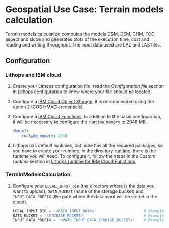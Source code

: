 # Geospatial Use Case: Terrain models calculation
Terrain models calculation computes the models DSM, DEM, CHM, FCC, aspect and slope and generates plots of the execution time, cost and reading and writing throughput. The input data used are LAZ and LAS files.

## Configuration
### Lithops and IBM cloud
1. Create your Lithops configuration file, read the *Configuration file* section in [Lithops configuration](https://github.com/lithops-cloud/lithops/blob/master/config/README.md) to know where your file should be located.
2. Configure a [IBM Cloud Object Storage](https://github.com/lithops-cloud/lithops/blob/master/docs/source/storage_config/ibm_cos.md), it is recommended using the option 2 (COS HMAC credentials).

2. Configure a [IBM Cloud Functions](https://github.com/lithops-cloud/lithops/blob/master/docs/source/compute_config/ibm_cf.md). In addition to the basic configuration, it will be necessary to configure the `runtime_memory` to 2048 MB. 

    ```yaml
    ibm_cf:
        runtime_memory: 2048
     ```
   
3. Lithops has default runtimes, but none has all the required packages, so you have to create your runtime. In the directory [runtime](https://github.com/cloudbutton/geospatial-usecase/tree/main/terrain-models-calculation/runtime), there is the runtime you will need. To configure it, follow the steps in the *Custom runtime* section in [Lithops runtime for IBM Cloud Functions](https://github.com/lithops-cloud/lithops/blob/master/runtime/ibm_cf/README.md).

### TerrainModelsCalculation 
1. Configure your `LOCAL_INPUT_DIR` (the directory where is the data you want to upload), `DATA_BUCKET` (name of the storage bucket) and `INPUT_DATA_PREFIX` (the path where the data input will be stored in the cloud).

    ```python
    LOCAL_INPUT_DIR = '<PATH_INPUT_DATA>'                     # Example: 'data/'
    DATA_BUCKET = '<STORAGE_BUCKET>'                          # Example: 'objects-geospatial-TMC-test'
    INPUT_DATA_PREFIX = '<PATH_INPUT_DATA_STORAGE_BUCKET>'    # Example: 'data-example/'
    ```
